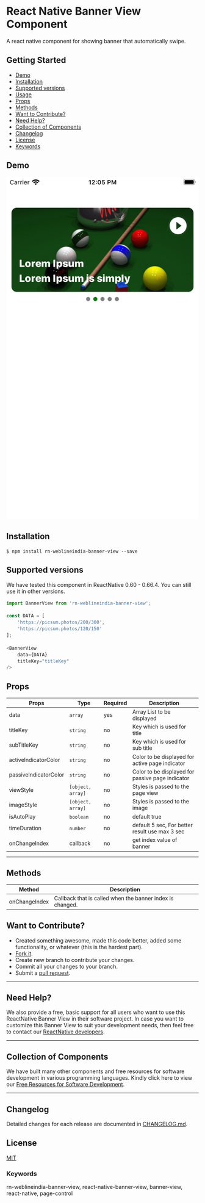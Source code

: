 # React Native Banner View Component

A react native component for showing banner that automatically swipe.

## Getting Started

- [Demo](#demo)
- [Installation](#installation)
- [Supported versions](#supported-versions)
- [Usage](#usage)
- [Props](#props)
- [Methods](#methods)
- [Want to Contribute?](#want-to-contribute?)
- [Need Help?](#need-help?)
- [Collection of Components](#collection-of-components)
- [Changelog](#changelog)
- [License](#license)
- [Keywords](#keywords)

## Demo

[![](BannerView.png)](https://github.com/weblineindia/React-Native-Banner-View/blob/master/BannerView.png)

## Installation

`$ npm install rn-weblineindia-banner-view --save`

## Supported versions

We have tested this component in ReactNative 0.60 - 0.66.4. You can still use it in other versions.

```javascript
import BannerView from 'rn-weblineindia-banner-view';

const DATA = [
    'https://picsum.photos/200/300',
    'https://picsum.photos/120/150'
];

<BannerView
    data={DATA}
    titleKey="titleKey"
/>

```

## Props

| **Props**             | **Type**           | **Required**       | **Description**                                  |
|-----------------------|--------------------|--------------------|--------------------------------------------------|
| data                  | `array`            | yes                | Array List to be displayed                       |
| titleKey              | `string`           | no                 | Key which is used for title                      |
| subTitleKey           | `string`           | no                 | Key which is used for sub title                  |
| activeIndicatorColor  | `string`           | no                 | Color to be displayed for active page indicator  |
| passiveIndicatorColor | `string`           | no                 | Color to be displayed for passive page indicator |
| viewStyle             | `[object, array]`  | no                 | Styles is passed to the page view                |
| imageStyle            | `[object, array]`  | no                 | Styles is passed to the image                    |
| isAutoPlay            | `boolean`          | no                 | default true                                     |
| timeDuration          | `number`           | no                 | default 5 sec, For better result use max 3 sec   |
| onChangeIndex         | callback           | no                 | get index value of banner                        |

-----

## Methods

| **Method**           | **Description**                                                             |
|----------------------|-----------------------------------------------------------------------------|
| onChangeIndex        | Callback that is called when the banner index is changed.                   |

## Want to Contribute?

- Created something awesome, made this code better, added some functionality, or whatever (this is the hardest part).
- [Fork it](http://help.github.com/forking/).
- Create new branch to contribute your changes.
- Commit all your changes to your branch.
- Submit a [pull request](http://help.github.com/pull-requests/).

-----

## Need Help? 

We also provide a free, basic support for all users who want to use this ReactNative Banner View in their software project. In case you want to customize this Banner View to suit your development needs, then feel free to contact our [ReactNative developers](https://www.weblineindia.com/hire-react-native-developers.html).

-----

## Collection of Components

We have built many other components and free resources for software development in various programming languages. Kindly click here to view our [Free Resources for Software Development](https://www.weblineindia.com/software-development-resources.html).

------

## Changelog

Detailed changes for each release are documented in [CHANGELOG.md](./CHANGELOG.md).

## License

[MIT](LICENSE)

[mit]: https://github.com/weblineindia/React-Native-Banner-View/blob/master/LICENSE

### Keywords

 rn-weblineindia-banner-view, react-native-banner-view, banner-view, react-native, page-control
